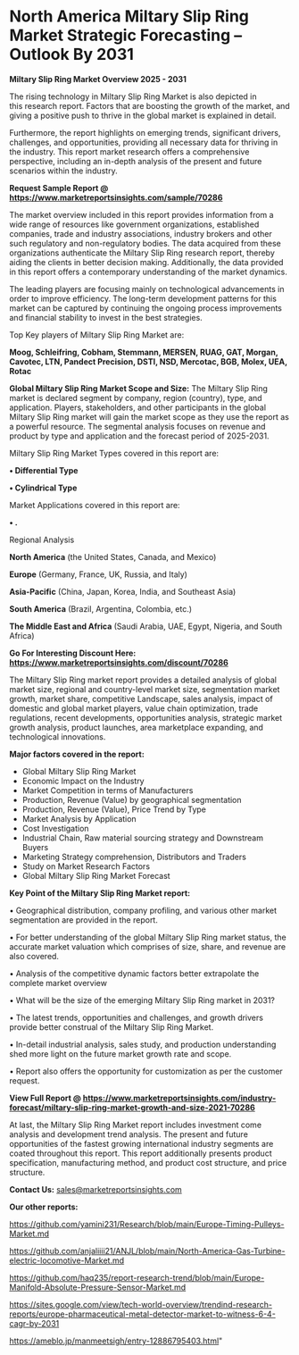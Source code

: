  # North America Miltary Slip Ring Market Strategic Forecasting – Outlook By 2031

<Strong> Miltary Slip Ring Market Overview 2025 - 2031</strong>

The rising technology in Miltary Slip Ring Market is also depicted in this research report. Factors that are boosting the growth of the market, and giving a positive push to thrive in the global market is explained in detail.

Furthermore, the report highlights on emerging trends, significant drivers, challenges, and opportunities, providing all necessary data for thriving in the industry. This report market research offers a comprehensive perspective, including an in-depth analysis of the present and future scenarios within the industry.

<strong>Request Sample Report @ <a href=https://www.marketreportsinsights.com/sample/70286>https://www.marketreportsinsights.com/sample/70286</a></strong>

The market overview included in this report provides information from a wide range of resources like government organizations, established companies, trade and industry associations, industry brokers and other such regulatory and non-regulatory bodies. The data acquired from these organizations authenticate the Miltary Slip Ring research report, thereby aiding the clients in better decision making. Additionally, the data provided in this report offers a contemporary understanding of the market dynamics.

The leading players are focusing mainly on technological advancements in order to improve efficiency. The long-term development patterns for this market can be captured by continuing the ongoing process improvements and financial stability to invest in the best strategies.

Top Key players of Miltary Slip Ring Market are:

<strong>Moog, Schleifring, Cobham, Stemmann, MERSEN, RUAG, GAT, Morgan, Cavotec, LTN, Pandect Precision, DSTI, NSD, Mercotac, BGB, Molex, UEA, Rotac</strong>

<strong><b>Global Miltary Slip Ring Market Scope and Size:</b></strong>
The Miltary Slip Ring market is declared segment by company, region (country), type, and application. Players, stakeholders, and other participants in the global Miltary Slip Ring market will gain the market scope as they use the report as a powerful resource. The segmental analysis focuses on revenue and product by type and application and the forecast period of 2025-2031.

Miltary Slip Ring Market Types covered in this report are:

<strong>• Differential Type

• Cylindrical Type</strong>

Market Applications covered in this report are:

<strong>• .</strong> 

Regional Analysis

<strong>North America</strong> (the United States, Canada, and Mexico)

<strong>Europe</strong> (Germany, France, UK, Russia, and Italy)

<strong>Asia-Pacific</strong> (China, Japan, Korea, India, and Southeast Asia)

<strong>South America</strong> (Brazil, Argentina, Colombia, etc.)

<strong>The Middle East and Africa</strong> (Saudi Arabia, UAE, Egypt, Nigeria, and South Africa)

<strong>Go For Interesting Discount Here: <a href=https://www.marketreportsinsights.com/discount/70286>https://www.marketreportsinsights.com/discount/70286</a></strong>

The Miltary Slip Ring market report provides a detailed analysis of global market size, regional and country-level market size, segmentation market growth, market share, competitive Landscape, sales analysis, impact of domestic and global market players, value chain optimization, trade regulations, recent developments, opportunities analysis, strategic market growth analysis, product launches, area marketplace expanding, and technological innovations.

<strong><b>Major factors covered in the report:</b></strong>
<ul>
  <li>Global Miltary Slip Ring Market </li>
  <li>Economic Impact on the Industry</li>
  <li>Market Competition in terms of Manufacturers</li>
  <li>Production, Revenue (Value) by geographical segmentation</li>
  <li>Production, Revenue (Value), Price Trend by Type</li>
  <li>Market Analysis by Application</li>
  <li>Cost Investigation</li>
  <li>Industrial Chain, Raw material sourcing strategy and Downstream Buyers</li>
  <li>Marketing Strategy comprehension, Distributors and Traders</li>
  <li>Study on Market Research Factors</li>
  <li>Global Miltary Slip Ring Market Forecast</li>
</ul>

<strong><b>Key Point of the Miltary Slip Ring Market report:</b></strong>

• Geographical distribution, company profiling, and various other market segmentation are provided in the report.

• For better understanding of the global Miltary Slip Ring market status, the accurate market valuation which comprises of size, share, and revenue are also covered.

• Analysis of the competitive dynamic factors better extrapolate the complete market overview

• What will be the size of the emerging Miltary Slip Ring market in 2031?

• The latest trends, opportunities and challenges, and growth drivers provide better construal of the Miltary Slip Ring Market.

• In-detail industrial analysis, sales study, and production understanding shed more light on the future market growth rate and scope.

• Report also offers the opportunity for customization as per the customer request.

<strong><b>View Full Report @ <a href=https://www.marketreportsinsights.com/industry-forecast/miltary-slip-ring-market-growth-and-size-2021-70286>https://www.marketreportsinsights.com/industry-forecast/miltary-slip-ring-market-growth-and-size-2021-70286</a></b></strong>


At last, the Miltary Slip Ring Market report includes investment come analysis and development trend analysis. The present and future opportunities of the fastest growing international industry segments are coated throughout this report. This report additionally presents product specification, manufacturing method, and product cost structure, and price structure.

<strong>Contact Us:</strong>
sales@marketreportsinsights.com

<strong>Our other reports:</strong>

<a href=https://github.com/yamini231/Research/blob/main/Europe-Timing-Pulleys-Market.md>https://github.com/yamini231/Research/blob/main/Europe-Timing-Pulleys-Market.md</a>

<a href=https://github.com/anjaliiii21/ANJL/blob/main/North-America-Gas-Turbine-electric-locomotive-Market.md>https://github.com/anjaliiii21/ANJL/blob/main/North-America-Gas-Turbine-electric-locomotive-Market.md</a>

<a href=https://github.com/haq235/report-research-trend/blob/main/Europe-Manifold-Absolute-Pressure-Sensor-Market.md>https://github.com/haq235/report-research-trend/blob/main/Europe-Manifold-Absolute-Pressure-Sensor-Market.md</a>

<a href=https://sites.google.com/view/tech-world-overview/trendind-research-reports/europe-pharmaceutical-metal-detector-market-to-witness-6-4-cagr-by-2031>https://sites.google.com/view/tech-world-overview/trendind-research-reports/europe-pharmaceutical-metal-detector-market-to-witness-6-4-cagr-by-2031</a>

<a href=https://ameblo.jp/manmeetsigh/entry-12886795403.html>https://ameblo.jp/manmeetsigh/entry-12886795403.html</a>"
